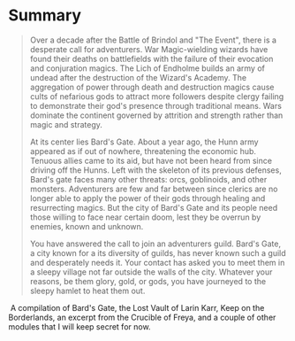 # Summary
> Over a decade after the Battle of Brindol and "The Event", there is a desperate call for adventurers. War Magic-wielding wizards have found their deaths on battlefields with the failure of their evocation and conjuration magics. The Lich of Endholme builds an army of undead after the destruction of the Wizard's Academy. The aggregation of power through death and destruction magics cause cults of nefarious gods to attract more followers despite clergy failing to demonstrate their god's presence through traditional means. Wars dominate the continent governed by attrition and strength rather than magic and strategy. 
> 
> At its center lies Bard's Gate. About a year ago, the Hunn army appeared as if out of nowhere, threatening the economic hub. Tenuous allies came to its aid, but have not been heard from since driving off the Hunns. Left with the skeleton of its previous defenses, Bard's gate faces many other threats: orcs, goblinoids, and other monsters. Adventurers are few and far between since clerics are no longer able to apply the power of their gods through healing and resurrecting magics. But the city of Bard's Gate and its people need those willing to face near certain doom, lest they be overrun by enemies, known and unknown. 
> 
> You have answered the call to join an adventurers guild. Bard's Gate, a city known for a its diversity of guilds, has never known such a guild and desperately needs it. Your contact has asked you to meet them in a sleepy village not far outside the walls of the city. Whatever your reasons, be them glory, gold, or gods, you have journeyed to the sleepy hamlet to heat them out.

 A compilation of Bard's Gate, the Lost Vault of Larin Karr, Keep on the Borderlands, an excerpt from the Crucible of Freya, and a couple of other modules that I will keep secret for now.